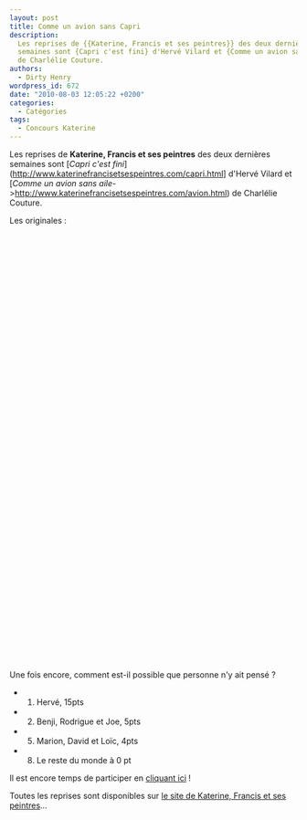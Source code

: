 ```yaml
---
layout: post
title: Comme un avion sans Capri
description:
  Les reprises de {{Katerine, Francis et ses peintres}} des deux dernières
  semaines sont {Capri c'est fini} d'Hervé Vilard et {Comme un avion sans aile}
  de Charlélie Couture.
authors:
  - Dirty Henry
wordpress_id: 672
date: "2010-08-03 12:05:22 +0200"
categories:
  - Catégories
tags:
  - Concours Katerine
---
```


Les reprises de **Katerine, Francis et ses peintres** des deux dernières
semaines sont [*Capri c'est
fini*](http://www.katerinefrancisetsespeintres.com/capri.html] d'Hervé Vilard et
[_Comme un avion sans
aile_->http://www.katerinefrancisetsespeintres.com/avion.html) de Charlélie
Couture.

Les originales :

<object width="500" height="400"><param name="movie" value="http://www.youtube.com/v/4TP3u0rNkys&hl=fr_FR&fs=1"></param><param name="allowFullScreen" value="true"></param><param name="allowscriptaccess" value="always"></param><embed src="http://www.youtube.com/v/4TP3u0rNkys&hl=fr_FR&fs=1" type="application/x-shockwave-flash" allowscriptaccess="always" allowfullscreen="true" width="500" height="400"></embed></object>

<div>&nbsp;</div>

<object width="500" height="306"><param name="movie" value="http://www.youtube.com/v/PduOZg1DpvU&hl=fr_FR&fs=1"></param><param name="allowFullScreen" value="true"></param><param name="allowscriptaccess" value="always"></param><embed src="http://www.youtube.com/v/PduOZg1DpvU&hl=fr_FR&fs=1" type="application/x-shockwave-flash" allowscriptaccess="always" allowfullscreen="true" width="500" height="306"></embed></object>

Une fois encore, comment est-il possible que personne n'y ait pensé ?

- 1. Hervé, 15pts
- 2. Benji, Rodrigue et Joe, 5pts
- 5. Marion, David et Loïc, 4pts
- 8. Le reste du monde à 0 pt

Il est encore temps de participer en [cliquant ici](569) !

Toutes les reprises sont disponibles sur
[le site de Katerine, Francis et ses peintres](http://www.katerinefrancisetsespeintres.com/)…

